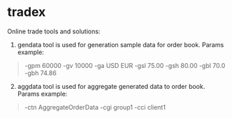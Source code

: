 # tradex
Online trade tools and solutions:

1. gendata tool is used for generation sample data for order book.
Params example:

> -gpm 60000 -gv 10000 -ga USD EUR -gsl 75.00 -gsh 80.00 -gbl 70.0 -gbh 74.86

2. aggdata tool is used for aggregate generated data to order book. 
Params example:

> -ctn AggregateOrderData -cgi group1 -cci client1
 
